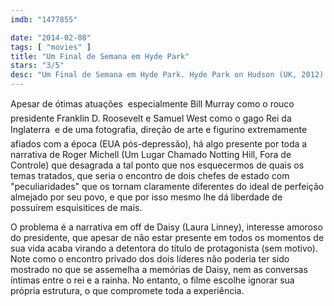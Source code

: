 ```yaml
---
imdb: "1477855"

date: "2014-02-08"
tags: [ "movies" ]
title: "Um Final de Semana em Hyde Park"
stars: "3/5"
desc: "Um Final de Semana em Hyde Park. Hyde Park on Hudson (UK, 2012). Dirigido por Roger Michell. Escrito por Richard Nelson. Com Bill Murray, Laura Linney, Samuel West, Olivia Colman, Elizabeth Marvel, Olivia Williams, Elizabeth Wilson, Martin McDougall, Andrew Havill."
---
```

Apesar de ótimas atuações  especialmente Bill Murray como o rouco presidente Franklin D. Roosevelt e Samuel West como o gago Rei da Inglaterra  e de uma fotografia, direção de arte e figurino extremamente afiados com a época (EUA pós-depressão), há algo presente por toda a narrativa de Roger Michell (Um Lugar Chamado Notting Hill, Fora de Controle) que desagrada a tal ponto que nos esquecermos de quais os temas tratados, que seria o encontro de dois chefes de estado com "peculiaridades" que os tornam claramente diferentes do ideal de perfeição almejado por seu povo, e que por isso mesmo lhe dá liberdade de possuírem esquisitices de mais.

O problema é a narrativa em off de Daisy (Laura Linney), interesse amoroso do presidente, que apesar de não estar presente em todos os momentos de sua vida acaba virando a detentora do título de protagonista (sem motivo). Note como o encontro privado dos dois líderes não poderia ter sido mostrado no que se assemelha a memórias de Daisy, nem as conversas íntimas entre o rei e a rainha. No entanto, o filme escolhe ignorar sua própria estrutura, o que compromete toda a experiência.
